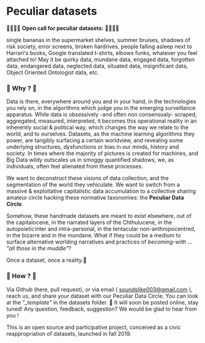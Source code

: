 # Peculiar datasets

🚀👾🌵🗿 **Open call for peculiar datasets:** 🚀👾🌵🗿

single bananas in the supermarket shelves, summer bruises, shadows of risk society, error screens, broken hardrives, people falling asleep next to Harrari's books, Google translated t-shirts, elbows funks, whatever you feel attached to!
May it be quirky data, mundane data, engaged data, forgotten data, endangered data, neglected data, situated data, insignificant data, Object Oriented Ontologist data, etc.


### 🐧 Why ? 🐧
Data is there, everywhere around you and in your hand, in the technologies you rely on, in the algorithms which judge you in the emerging surveillance apparatus. While data is obsessively -and often non consensualy- scraped, aggregated, measured, interpreted, it becomes this operational reality in an inherently social & political way, which changes the way we relate to the world, and to ourselves. Datasets, as the machine learning algorithms they power, are tangibly surfacing a certain worldview, and revealing some underlying structures, dysfunctions or bias in our minds, history and society. In times where the majority of pictures is created for machines, and Big Data wildy outscales us in smoggy quantified shadows, we, as individuals, often feel alienated from these processes.

We want to deconstruct these visions of data collection, and the segmentation of the world they vehiculate. We want to switch from a massive & exploitative capitalistic data accumulation to a collective sharing amateur circle hacking these normative taxonomies: the **Peculiar Data Circle**.

Somehow, these handmade datasets are meant to exist elsewhere, out of the capitalocene, in the narrated layers of the Chthulucene, in the autopoietic inter and intra-personal, in the tentacular non-anthropocentred, in the bizarre and in the mundane. What if they could be a medium to surface alternative worlding narratives and practices of *becoming-with* ... *"all those in the muddle"*?

Once a dataset, once a reality.🌈 

### 🐠 How ? 🐠
Via Github (here, pull request), or via email ( soundslike003@gmail.com ), reach us, and share your dataset with our Peculiar Data Circle. You can look at the *"_template"* in the datasets folder. 💫 
It will soon be posted online, stay tuned! 
Any question, feedback, suggestion? We would be glad to hear from you !

This is an open source and participative project, conceived as a civic reappropriation of datasets, launched in fall 2019. 
